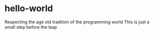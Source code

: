 # hello-world
Respecting the age old tradition of the programming world
This is just a small step before the leap
